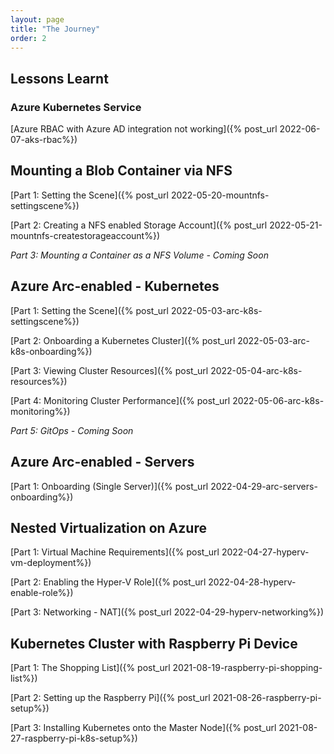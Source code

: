 ```yaml
---
layout: page
title: "The Journey"
order: 2
---
```


## Lessons Learnt

### Azure Kubernetes Service

[Azure RBAC with Azure AD integration not working]({% post_url  2022-06-07-aks-rbac%})

## Mounting a Blob Container via NFS

[Part 1: Setting the Scene]({% post_url 2022-05-20-mountnfs-settingscene%})

[Part 2: Creating a NFS enabled Storage Account]({% post_url 2022-05-21-mountnfs-createstorageaccount%})

*Part 3: Mounting a Container as a NFS Volume - Coming Soon*

## Azure Arc-enabled - Kubernetes 

[Part 1: Setting the Scene]({% post_url 2022-05-03-arc-k8s-settingscene%})

[Part 2: Onboarding a Kubernetes Cluster]({% post_url 2022-05-03-arc-k8s-onboarding%})

[Part 3: Viewing Cluster Resources]({% post_url 2022-05-04-arc-k8s-resources%})

[Part 4: Monitoring Cluster Performance]({% post_url 2022-05-06-arc-k8s-monitoring%})

*Part 5: GitOps - Coming Soon*

## Azure Arc-enabled - Servers 

[Part 1: Onboarding (Single Server)]({% post_url 2022-04-29-arc-servers-onboarding%})

## Nested Virtualization on Azure

[Part 1: Virtual Machine Requirements]({% post_url 2022-04-27-hyperv-vm-deployment%})

[Part 2: Enabling the Hyper-V Role]({% post_url 2022-04-28-hyperv-enable-role%})

[Part 3: Networking - NAT]({% post_url 2022-04-29-hyperv-networking%})


## Kubernetes Cluster with Raspberry Pi Device

[Part 1: The Shopping List]({% post_url 2021-08-19-raspberry-pi-shopping-list%})

[Part 2: Setting up the Raspberry Pi]({% post_url 2021-08-26-raspberry-pi-setup%})

[Part 3: Installing Kubernetes onto the Master Node]({% post_url 2021-08-27-raspberry-pi-k8s-setup%})

